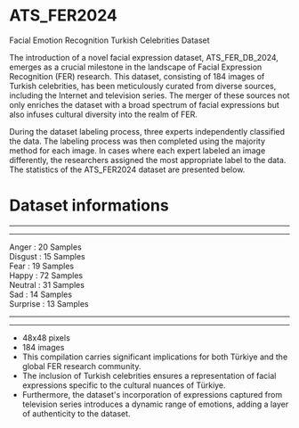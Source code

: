 # ATS_FER2024
Facial Emotion Recognition Turkish Celebrities Dataset

The introduction of a novel facial expression dataset, ATS_FER_DB_2024, emerges as a crucial milestone in the landscape of Facial Expression Recognition (FER) research. 
This dataset, consisting of 184 images of Turkish celebrities, has been meticulously curated from diverse sources, including the Internet and television series. 
The merger of these sources not only enriches the dataset with a broad spectrum of facial expressions but also infuses cultural diversity into the realm of FER.

During the dataset labeling process, three experts independently classified the data. The labeling process was then completed using the majority method for each image. 
In cases where each expert labeled an image differently, the researchers assigned the most appropriate label to the data. The statistics of the ATS_FER2024 dataset are presented below.

# Dataset informations

----------
----------

Anger      :  20  Samples  
Disgust    :  15  Samples  
Fear       :  19  Samples  
Happy      :  72  Samples  
Neutral    :  31  Samples  
Sad        :  14  Samples  
Surprise   :  13  Samples  

----------
----------         

- 48x48 pixels
- 184 images
- This compilation carries significant implications for both Türkiye and the global FER research community.
- The inclusion of Turkish celebrities ensures a representation of facial expressions specific to the cultural nuances of Türkiye.
- Furthermore, the dataset's incorporation of expressions captured from television series introduces a dynamic range of emotions, adding a layer of authenticity to the dataset.
